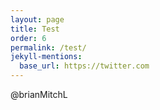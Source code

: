 ```yaml
---
layout: page
title: Test
order: 6
permalink: /test/
jekyll-mentions:
  base_url: https://twitter.com
---
```


@brianMitchL
